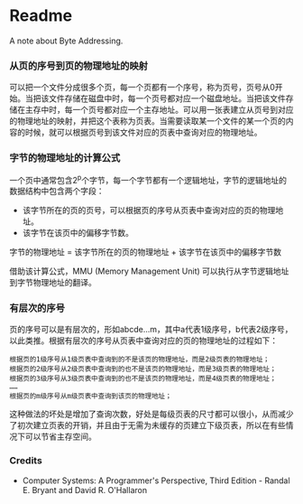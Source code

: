 # Readme
A note about Byte Addressing.

### 从页的序号到页的物理地址的映射

可以把一个文件分成很多个页，每一个页都有一个序号，称为页号，页号从0开始。当把该文件存储在磁盘中时，每一个页号都对应一个磁盘地址。当把该文件存储在主存中时，每一个页号都对应一个主存地址。可以用一张表建立从页号到对应的物理地址的映射，并把这个表称为页表。当需要读取某一个文件的某一个页的内容的时候，就可以根据页号到该文件对应的页表中查询对应的物理地址。

### 字节的物理地址的计算公式

一个页中通常包含2<sup>p</sup>个字节，每一个字节都有一个逻辑地址，字节的逻辑地址的数据结构中包含两个字段：
- 该字节所在的页的页号，可以根据页的序号从页表中查询对应的页的物理地址。
- 该字节在该页中的偏移字节数。

字节的物理地址 = 该字节所在的页的物理地址 + 该字节在该页中的偏移字节数

借助该计算公式，MMU (Memory Management Unit) 可以执行从字节逻辑地址到字节物理地址的翻译。

### 有层次的序号

页的序号可以是有层次的，形如abcde...m，其中a代表1级序号，b代表2级序号，以此类推。根据有层次的序号从页表中查询对应的页的物理地址的过程如下：

```
根据页的1级序号从1级页表中查询到的不是该页的物理地址，而是2级页表的物理地址；
根据页的2级序号从2级页表中查询到的也不是该页的物理地址，而是3级页表的物理地址；
根据页的3级序号从3级页表中查询到的也不是该页的物理地址，而是4级页表的物理地址；
……
根据页的m级序号从m级页表中查询到该页的物理地址；
```

这种做法的坏处是增加了查询次数，好处是每级页表的尺寸都可以很小，从而减少了初次建立页表的开销，并且由于无需为未缓存的页建立下级页表，所以在有些情况下可以节省主存空间。

### Credits
- Computer Systems: A Programmer's Perspective, Third Edition - Randal E. Bryant and David R. O'Hallaron
